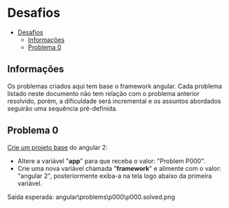 
# Desafios

<!-- @import "[TOC]" {cmd="toc" depthFrom=1 depthTo=6 orderedList=false} -->

<!-- code_chunk_output -->

* [Desafios](#desafios)
	* [Informações](#informações)
	* [Problema 0](#problema-0-exemplo)


<!-- /code_chunk_output -->

## Informações
Os problemas criados aqui tem base o framework angular.
Cada problema listado neste documento não tem relação com o problema anterior resolvido, porém, a dificuldade será incremental e os assuntos abordados seguirão uma sequência pré-definida. 


## Problema 0
[Crie um projeto base](https://angular.io/guide/quickstart) do angular 2:
- Altere a variável "**app**" para que receba o valor: "Problem P000".
- Crie uma nova variável chamada "**framework**" e alimente com o valor: "angular 2", posteriormente exiba-a na tela logo abaixo da primeira variável.

Saída esperada: angular\problems\p000\p000.solved.png
